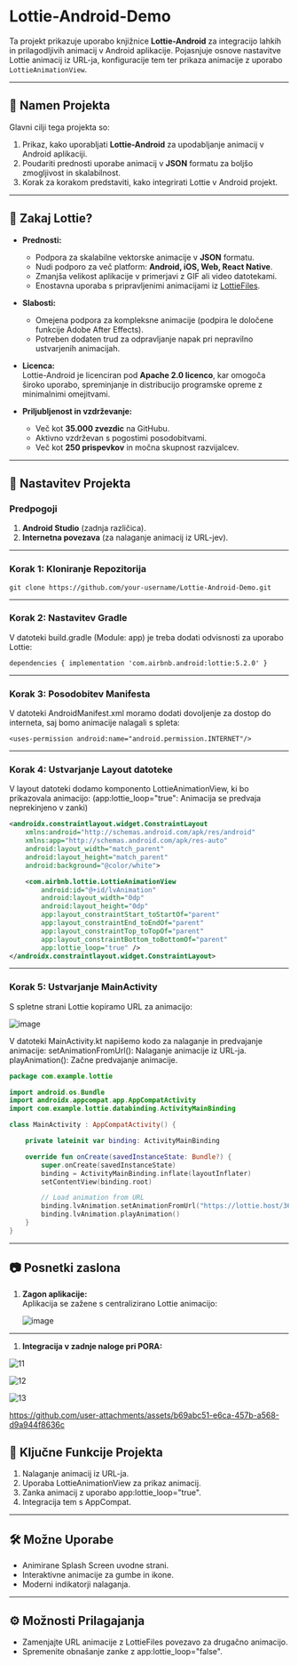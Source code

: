 Lottie-Android-Demo
===================

Ta projekt prikazuje uporabo knjižnice **Lottie-Android** za integracijo lahkih in prilagodljivih animacij v Android aplikacije. Pojasnjuje osnove nastavitve Lottie animacij iz URL-ja, konfiguracije tem ter prikaza animacije z uporabo `LottieAnimationView`.

* * * * *

🎯 **Namen Projekta**
---------------------

Glavni cilji tega projekta so:

1. Prikaz, kako uporabljati **Lottie-Android** za upodabljanje animacij v Android aplikaciji.
2. Poudariti prednosti uporabe animacij v **JSON** formatu za boljšo zmogljivost in skalabilnost.
3. Korak za korakom predstaviti, kako integrirati Lottie v Android projekt.

* * * * *

📌 **Zakaj Lottie?**
--------------------

- **Prednosti:**
   - Podpora za skalabilne vektorske animacije v **JSON** formatu.
   - Nudi podporo za več platform: **Android, iOS, Web, React Native**.
   - Zmanjša velikost aplikacije v primerjavi z GIF ali video datotekami.
   - Enostavna uporaba s pripravljenimi animacijami iz [LottieFiles](https://lottiefiles.com/).

- **Slabosti:**
   - Omejena podpora za kompleksne animacije (podpira le določene funkcije Adobe After Effects).
   - Potreben dodaten trud za odpravljanje napak pri nepravilno ustvarjenih animacijah.

- **Licenca:**  
   Lottie-Android je licenciran pod **Apache 2.0 licenco**, kar omogoča široko uporabo, spreminjanje in distribucijo programske opreme z minimalnimi omejitvami.

- **Priljubljenost in vzdrževanje:**
   - Več kot **35.000 zvezdic** na GitHubu.
   - Aktivno vzdrževan s pogostimi posodobitvami.
   - Več kot **250 prispevkov** in močna skupnost razvijalcev.

* * * * *


🚀 **Nastavitev Projekta**
--------------------------

### Predpogoji
1. **Android Studio** (zadnja različica).  
2. **Internetna povezava** (za nalaganje animacij iz URL-jev).


* * * * *

### Korak 1: **Kloniranje Repozitorija**


`git clone https://github.com/your-username/Lottie-Android-Demo.git`

* * * * *

### Korak 2: **Nastavitev Gradle**

V datoteki build.gradle (Module: app) je treba dodati odvisnosti za uporabo Lottie:

`dependencies {
    implementation 'com.airbnb.android:lottie:5.2.0'
}`

* * * * *

### Korak 3: **Posodobitev Manifesta**

V datoteki AndroidManifest.xml moramo dodati dovoljenje za dostop do interneta, saj bomo animacije nalagali s spleta:

`<uses-permission android:name="android.permission.INTERNET"/>`

* * * * *

### Korak 4: **Ustvarjanje Layout datoteke**

V layout datoteki dodamo komponento LottieAnimationView, ki bo prikazovala animacijo:
(app:lottie_loop="true": Animacija se predvaja neprekinjeno v zanki)

```xml
<androidx.constraintlayout.widget.ConstraintLayout
    xmlns:android="http://schemas.android.com/apk/res/android"
    xmlns:app="http://schemas.android.com/apk/res-auto"
    android:layout_width="match_parent"
    android:layout_height="match_parent"
    android:background="@color/white">

    <com.airbnb.lottie.LottieAnimationView
        android:id="@+id/lvAnimation"
        android:layout_width="0dp"
        android:layout_height="0dp"
        app:layout_constraintStart_toStartOf="parent"
        app:layout_constraintEnd_toEndOf="parent"
        app:layout_constraintTop_toTopOf="parent"
        app:layout_constraintBottom_toBottomOf="parent"
        app:lottie_loop="true" />
</androidx.constraintlayout.widget.ConstraintLayout>
```

* * * * *

### Korak 5: **Ustvarjanje MainActivity**

S spletne strani Lottie kopiramo URL za animacijo:

![image](https://github.com/user-attachments/assets/cb1f55e4-db98-4925-bf5f-fa0a5cc1f400)

V datoteki MainActivity.kt napišemo kodo za nalaganje in predvajanje animacije:
setAnimationFromUrl(): Nalaganje animacije iz URL-ja.
playAnimation(): Začne predvajanje animacije.

```kotlin
package com.example.lottie

import android.os.Bundle
import androidx.appcompat.app.AppCompatActivity
import com.example.lottie.databinding.ActivityMainBinding

class MainActivity : AppCompatActivity() {

    private lateinit var binding: ActivityMainBinding

    override fun onCreate(savedInstanceState: Bundle?) {
        super.onCreate(savedInstanceState)
        binding = ActivityMainBinding.inflate(layoutInflater)
        setContentView(binding.root)

        // Load animation from URL
        binding.lvAnimation.setAnimationFromUrl("https://lottie.host/36c39f2f-843a-4de8-8ac4-7edaa493d7b2/jaUHgECdIb.lottie")
        binding.lvAnimation.playAnimation()
    }
}
```

* * * * *

📷 **Posnetki zaslona**
------------------

1.  **Zagon aplikacije:**\
    Aplikacija se zažene s centralizirano Lottie animacijo:
    
    ![image](https://github.com/user-attachments/assets/be1f5275-516c-461d-98ac-be973325d9bb)

* * * * *

1.  **Integracija v zadnje naloge pri PORA:**

   ![11](https://github.com/user-attachments/assets/627eb0a2-5782-4ed2-b2e3-d04b96caeb1f)

   ![12](https://github.com/user-attachments/assets/02eb7cdb-0726-4590-a098-5570c687bfc4)

   ![13](https://github.com/user-attachments/assets/bf25bafa-fe84-4ca6-9f5e-b1caafb5d926)

   

https://github.com/user-attachments/assets/b69abc51-e6ca-457b-a568-d9a944f8636c




📖 **Ključne Funkcije Projekta**
--------------------------------

1.  Nalaganje animacij iz URL-ja.
2.  Uporaba LottieAnimationView za prikaz animacij.
3.  Zanka animacij z uporabo app:lottie_loop="true".
4.  Integracija tem s AppCompat.

* * * * *

🛠 **Možne Uporabe**
--------------------------

-   Animirane Splash Screen uvodne strani.
-   Interaktivne animacije za gumbe in ikone.
-   Moderni indikatorji nalaganja.

* * * * *

⚙️ **Možnosti Prilagajanja**
----------------------------

-   Zamenjajte URL animacije z LottieFiles povezavo za drugačno animacijo.
-   Spremenite obnašanje zanke z app:lottie_loop="false".
